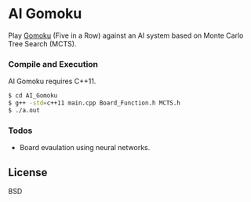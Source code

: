 # AI Gomoku


Play [Gomoku] (Five in a Row) against an AI system based on Monte Carlo Tree Search (MCTS).

### Compile and Execution

AI Gomoku requires C++11.

```sh
$ cd AI_Gomoku
$ g++ -std=c++11 main.cpp Board_Function.h MCTS.h
$ ./a.out
```

### Todos

 - Board evaulation using neural networks. 

License
----

BSD



[//]: # (These are reference links used in the body of this note and get stripped out when the markdown processor does its job. There is no need to format nicely because it shouldn't be seen. Thanks SO - http://stackoverflow.com/questions/4823468/store-comments-in-markdown-syntax)

   [Gomoku]: <https://en.wikipedia.org/wiki/Gomoku>
 
